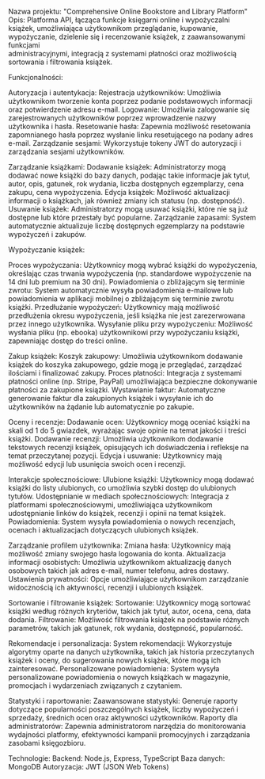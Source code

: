 Nazwa projektu: "Comprehensive Online Bookstore and Library Platform"
Opis:
 Platforma API, łącząca funkcje księgarni online i wypożyczalni książek, umożliwiająca użytkownikom przeglądanie, kupowanie, wypożyczanie, dzielenie się i recenzowanie książek, z zaawansowanymi funkcjami    
 administracyjnymi, integracją z systemami płatności oraz możliwością sortowania i filtrowania książek.

Funkcjonalności:

 Autoryzacja i autentykacja:
  Rejestracja użytkowników: Umożliwia użytkownikom tworzenie konta poprzez podanie podstawowych informacji oraz potwierdzenie adresu e-mail.
  Logowanie: Umożliwia zalogowanie się zarejestrowanych użytkowników poprzez wprowadzenie nazwy użytkownika i hasła.
  Resetowanie hasła: Zapewnia możliwość resetowania zapomnianego hasła poprzez wysłanie linku resetującego na podany adres e-mail.
  Zarządzanie sesjami: Wykorzystuje tokeny JWT do autoryzacji i zarządzania sesjami użytkowników.
  
 Zarządzanie książkami:
  Dodawanie książek: Administratorzy mogą dodawać nowe książki do bazy danych, podając takie informacje jak tytuł, autor, opis, gatunek, rok wydania, liczba dostępnych egzemplarzy, cena zakupu, cena wypożyczenia.
  Edycja książek: Możliwość aktualizacji informacji o książkach, jak również zmiany ich statusu (np. dostępność).
  Usuwanie książek: Administratorzy mogą usuwać książki, które nie są już dostępne lub które przestały być popularne.
  Zarządzanie zapasami: System automatycznie aktualizuje liczbę dostępnych egzemplarzy na podstawie wypożyczeń i zakupów.
  
 Wypożyczanie książek:

  Proces wypożyczania: Użytkownicy mogą wybrać książki do wypożyczenia, określając czas trwania wypożyczenia (np. standardowe wypożyczenie na 14 dni lub premium na 30 dni).
  Powiadomienia o zbliżającym się terminie zwrotu: System automatycznie wysyła powiadomienia e-mailowe lub powiadomienia w aplikacji mobilnej o zbliżającym się terminie zwrotu książki.
  Przedłużanie wypożyczeń: Użytkownicy mają możliwość przedłużenia okresu wypożyczenia, jeśli książka nie jest zarezerwowana przez innego użytkownika.
  Wysyłanie pliku przy wypożyczeniu: Możliwość wysłania pliku (np. ebooka) użytkownikowi przy wypożyczaniu książki, zapewniając dostęp do treści online.
  
 Zakup książek:
  Koszyk zakupowy: Umożliwia użytkownikom dodawanie książek do koszyka zakupowego, gdzie mogą je przeglądać, zarządzać ilościami i finalizować zakupy.
  Proces płatności: Integracja z systemami płatności online (np. Stripe, PayPal) umożliwiająca bezpieczne dokonywanie płatności za zakupione książki.
  Wystawianie faktur: Automatyczne generowanie faktur dla zakupionych książek i wysyłanie ich do użytkowników na żądanie lub automatycznie po zakupie.
  
 Oceny i recenzje:
  Dodawanie ocen: Użytkownicy mogą oceniać książki na skali od 1 do 5 gwiazdek, wyrażając swoje opinie na temat jakości i treści książki.
  Dodawanie recenzji: Umożliwia użytkownikom dodawanie tekstowych recenzji książek, opisujących ich doświadczenia i refleksje na temat przeczytanej pozycji.
  Edycja i usuwanie: Użytkownicy mają możliwość edycji lub usunięcia swoich ocen i recenzji.

  
 Interakcje społecznościowe:
  Ulubione książki: Użytkownicy mogą dodawać książki do listy ulubionych, co umożliwia szybki dostęp do ulubionych tytułów.
  Udostępnianie w mediach społecznościowych: Integracja z platformami społecznościowymi, umożliwiająca użytkownikom udostępnianie linków do książek, recenzji i opinii na temat książek.
  Powiadomienia: System wysyła powiadomienia o nowych recenzjach, ocenach i aktualizacjach dotyczących ulubionych książek.
  
 Zarządzanie profilem użytkownika:
  Zmiana hasła: Użytkownicy mają możliwość zmiany swojego hasła logowania do konta.
  Aktualizacja informacji osobistych: Umożliwia użytkownikom aktualizację danych osobowych takich jak adres e-mail, numer telefonu, adres dostawy.
  Ustawienia prywatności: Opcje umożliwiające użytkownikom zarządzanie widocznością ich aktywności, recenzji i ulubionych książek.
  
 Sortowanie i filtrowanie książek:
  Sortowanie: Użytkownicy mogą sortować książki według różnych kryteriów, takich jak tytuł, autor, ocena, cena, data dodania.
  Filtrowanie: Możliwość filtrowania książek na podstawie różnych parametrów, takich jak gatunek, rok wydania, dostępność, popularność.
  
 Rekomendacje i personalizacja:
  System rekomendacji: Wykorzystuje algorytmy oparte na danych użytkownika, takich jak historia przeczytanych książek i oceny, do sugerowania nowych książek, które mogą ich zainteresować.
  Personalizowane powiadomienia: System wysyła personalizowane powiadomienia o nowych książkach w magazynie, promocjach i wydarzeniach związanych z czytaniem.

 Statystyki i raportowanie:
  Zaawansowane statystyki: Generuje raporty dotyczące popularności poszczególnych książek, liczby wypożyczeń i sprzedaży, średnich ocen oraz aktywności użytkowników.
  Raporty dla administratorów: Zapewnia administratorom narzędzia do monitorowania wydajności platformy, efektywności kampanii promocyjnych i zarządzania zasobami księgozbioru.
  
Technologie:
 Backend: Node.js, Express, TypeScript
 Baza danych: MongoDB 
 Autoryzacja: JWT (JSON Web Tokens) 
